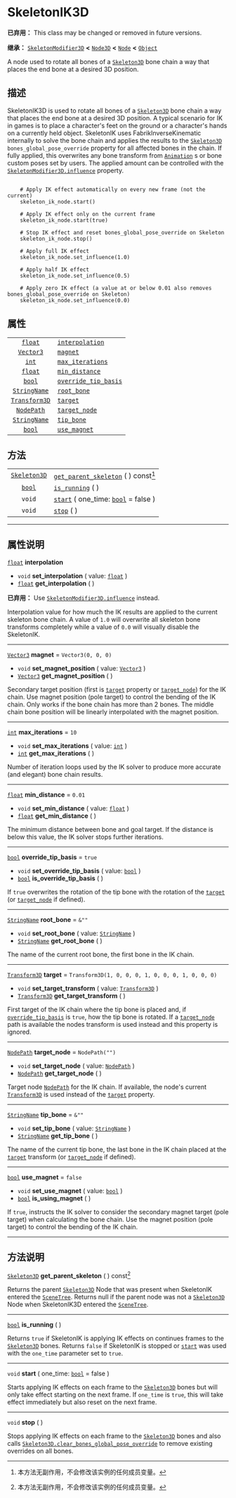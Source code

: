 <!-- ⚠ 请勿编辑本文件 ⚠ -->
<!-- 本文档使用脚本从 WeDot 引擎源码仓库生成。 -->
<!-- 生成脚本：https://github.com/WeDot-Engine/WeDot/tree/master/doc/tools/make_md.py； -->
<!-- 原文件：https://github.com/WeDot-Engine/WeDot/tree/master/doc/classes/SkeletonIK3D.xml。 -->

<div id="_class_skeletonik3d"></div>

# SkeletonIK3D

**已弃用：** This class may be changed or removed in future versions.

**继承：** [`SkeletonModifier3D`](class_skeletonmodifier3d.md) **<** [`Node3D`](class_node3d.md) **<** [`Node`](class_node.md) **<** [`Object`](class_object.md)

A node used to rotate all bones of a [`Skeleton3D`](class_skeleton3d.md) bone chain a way that places the end bone at a desired 3D position.

## 描述

SkeletonIK3D is used to rotate all bones of a [`Skeleton3D`](class_skeleton3d.md) bone chain a way that places the end bone at a desired 3D position. A typical scenario for IK in games is to place a character's feet on the ground or a character's hands on a currently held object. SkeletonIK uses FabrikInverseKinematic internally to solve the bone chain and applies the results to the [`Skeleton3D`](class_skeleton3d.md) `bones_global_pose_override` property for all affected bones in the chain. If fully applied, this overwrites any bone transform from [`Animation`](class_animation.md) s or bone custom poses set by users. The applied amount can be controlled with the [`SkeletonModifier3D.influence`](class_skeletonmodifier3d.md#class_skeletonmodifier3d_property_influence) property.

```

    # Apply IK effect automatically on every new frame (not the current)
    skeleton_ik_node.start()
    
    # Apply IK effect only on the current frame
    skeleton_ik_node.start(true)
    
    # Stop IK effect and reset bones_global_pose_override on Skeleton
    skeleton_ik_node.stop()
    
    # Apply full IK effect
    skeleton_ik_node.set_influence(1.0)
    
    # Apply half IK effect
    skeleton_ik_node.set_influence(0.5)
    
    # Apply zero IK effect (a value at or below 0.01 also removes bones_global_pose_override on Skeleton)
    skeleton_ik_node.set_influence(0.0)
```



## 属性

|||
|:-:|:--|
| [`float`](class_float.md)             | [`interpolation`](class_skeletonik3d.md#class_skeletonik3d_property_interpolation)           |                                                     |
| [`Vector3`](class_vector3.md)         | [`magnet`](class_skeletonik3d.md#class_skeletonik3d_property_magnet)                         | ``Vector3(0, 0, 0)``                                |
| [`int`](class_int.md)                 | [`max_iterations`](class_skeletonik3d.md#class_skeletonik3d_property_max_iterations)         | ``10``                                              |
| [`float`](class_float.md)             | [`min_distance`](class_skeletonik3d.md#class_skeletonik3d_property_min_distance)             | ``0.01``                                            |
| [`bool`](class_bool.md)               | [`override_tip_basis`](class_skeletonik3d.md#class_skeletonik3d_property_override_tip_basis) | ``true``                                            |
| [`StringName`](class_stringname.md)   | [`root_bone`](class_skeletonik3d.md#class_skeletonik3d_property_root_bone)                   | ``&""``                                             |
| [`Transform3D`](class_transform3d.md) | [`target`](class_skeletonik3d.md#class_skeletonik3d_property_target)                         | ``Transform3D(1, 0, 0, 0, 1, 0, 0, 0, 1, 0, 0, 0)`` |
| [`NodePath`](class_nodepath.md)       | [`target_node`](class_skeletonik3d.md#class_skeletonik3d_property_target_node)               | ``NodePath("")``                                    |
| [`StringName`](class_stringname.md)   | [`tip_bone`](class_skeletonik3d.md#class_skeletonik3d_property_tip_bone)                     | ``&""``                                             |
| [`bool`](class_bool.md)               | [`use_magnet`](class_skeletonik3d.md#class_skeletonik3d_property_use_magnet)                 | ``false``                                           |

## 方法

|||
|:-:|:--|
| [`Skeleton3D`](class_skeleton3d.md) | [`get_parent_skeleton`](class_skeletonik3d.md#class_skeletonik3d_method_get_parent_skeleton) ( ) const[^const] |
| [`bool`](class_bool.md)             | [`is_running`](class_skeletonik3d.md#class_skeletonik3d_method_is_running) ( )                                 |
| `void`                              | [`start`](class_skeletonik3d.md#class_skeletonik3d_method_start) ( one_time: [`bool`](class_bool.md) = false ) |
| `void`                              | [`stop`](class_skeletonik3d.md#class_skeletonik3d_method_stop) ( )                                             |

<!-- rst-class:: classref-section-separator -->

---

## 属性说明

<div id="_class_skeletonik3d_property_interpolation"></div>

[`float`](class_float.md) **interpolation** <div id="class_skeletonik3d_property_interpolation"></div>

- `void` **set_interpolation** ( value: [`float`](class_float.md) )
- [`float`](class_float.md) **get_interpolation** ( )

**已弃用：** Use [`SkeletonModifier3D.influence`](class_skeletonmodifier3d.md#class_skeletonmodifier3d_property_influence) instead.

Interpolation value for how much the IK results are applied to the current skeleton bone chain. A value of `1.0` will overwrite all skeleton bone transforms completely while a value of `0.0` will visually disable the SkeletonIK.

<!-- rst-class:: classref-item-separator -->

---

<div id="_class_skeletonik3d_property_magnet"></div>

[`Vector3`](class_vector3.md) **magnet** = ``Vector3(0, 0, 0)`` <div id="class_skeletonik3d_property_magnet"></div>

- `void` **set_magnet_position** ( value: [`Vector3`](class_vector3.md) )
- [`Vector3`](class_vector3.md) **get_magnet_position** ( )

Secondary target position (first is [`target`](class_skeletonik3d.md#class_skeletonik3d_property_target) property or [`target_node`](class_skeletonik3d.md#class_skeletonik3d_property_target_node)) for the IK chain. Use magnet position (pole target) to control the bending of the IK chain. Only works if the bone chain has more than 2 bones. The middle chain bone position will be linearly interpolated with the magnet position.

<!-- rst-class:: classref-item-separator -->

---

<div id="_class_skeletonik3d_property_max_iterations"></div>

[`int`](class_int.md) **max_iterations** = ``10`` <div id="class_skeletonik3d_property_max_iterations"></div>

- `void` **set_max_iterations** ( value: [`int`](class_int.md) )
- [`int`](class_int.md) **get_max_iterations** ( )

Number of iteration loops used by the IK solver to produce more accurate (and elegant) bone chain results.

<!-- rst-class:: classref-item-separator -->

---

<div id="_class_skeletonik3d_property_min_distance"></div>

[`float`](class_float.md) **min_distance** = ``0.01`` <div id="class_skeletonik3d_property_min_distance"></div>

- `void` **set_min_distance** ( value: [`float`](class_float.md) )
- [`float`](class_float.md) **get_min_distance** ( )

The minimum distance between bone and goal target. If the distance is below this value, the IK solver stops further iterations.

<!-- rst-class:: classref-item-separator -->

---

<div id="_class_skeletonik3d_property_override_tip_basis"></div>

[`bool`](class_bool.md) **override_tip_basis** = ``true`` <div id="class_skeletonik3d_property_override_tip_basis"></div>

- `void` **set_override_tip_basis** ( value: [`bool`](class_bool.md) )
- [`bool`](class_bool.md) **is_override_tip_basis** ( )

If `true` overwrites the rotation of the tip bone with the rotation of the [`target`](class_skeletonik3d.md#class_skeletonik3d_property_target) (or [`target_node`](class_skeletonik3d.md#class_skeletonik3d_property_target_node) if defined).

<!-- rst-class:: classref-item-separator -->

---

<div id="_class_skeletonik3d_property_root_bone"></div>

[`StringName`](class_stringname.md) **root_bone** = ``&""`` <div id="class_skeletonik3d_property_root_bone"></div>

- `void` **set_root_bone** ( value: [`StringName`](class_stringname.md) )
- [`StringName`](class_stringname.md) **get_root_bone** ( )

The name of the current root bone, the first bone in the IK chain.

<!-- rst-class:: classref-item-separator -->

---

<div id="_class_skeletonik3d_property_target"></div>

[`Transform3D`](class_transform3d.md) **target** = ``Transform3D(1, 0, 0, 0, 1, 0, 0, 0, 1, 0, 0, 0)`` <div id="class_skeletonik3d_property_target"></div>

- `void` **set_target_transform** ( value: [`Transform3D`](class_transform3d.md) )
- [`Transform3D`](class_transform3d.md) **get_target_transform** ( )

First target of the IK chain where the tip bone is placed and, if [`override_tip_basis`](class_skeletonik3d.md#class_skeletonik3d_property_override_tip_basis) is `true`, how the tip bone is rotated. If a [`target_node`](class_skeletonik3d.md#class_skeletonik3d_property_target_node) path is available the nodes transform is used instead and this property is ignored.

<!-- rst-class:: classref-item-separator -->

---

<div id="_class_skeletonik3d_property_target_node"></div>

[`NodePath`](class_nodepath.md) **target_node** = ``NodePath("")`` <div id="class_skeletonik3d_property_target_node"></div>

- `void` **set_target_node** ( value: [`NodePath`](class_nodepath.md) )
- [`NodePath`](class_nodepath.md) **get_target_node** ( )

Target node [`NodePath`](class_nodepath.md) for the IK chain. If available, the node's current [`Transform3D`](class_transform3d.md) is used instead of the [`target`](class_skeletonik3d.md#class_skeletonik3d_property_target) property.

<!-- rst-class:: classref-item-separator -->

---

<div id="_class_skeletonik3d_property_tip_bone"></div>

[`StringName`](class_stringname.md) **tip_bone** = ``&""`` <div id="class_skeletonik3d_property_tip_bone"></div>

- `void` **set_tip_bone** ( value: [`StringName`](class_stringname.md) )
- [`StringName`](class_stringname.md) **get_tip_bone** ( )

The name of the current tip bone, the last bone in the IK chain placed at the [`target`](class_skeletonik3d.md#class_skeletonik3d_property_target) transform (or [`target_node`](class_skeletonik3d.md#class_skeletonik3d_property_target_node) if defined).

<!-- rst-class:: classref-item-separator -->

---

<div id="_class_skeletonik3d_property_use_magnet"></div>

[`bool`](class_bool.md) **use_magnet** = ``false`` <div id="class_skeletonik3d_property_use_magnet"></div>

- `void` **set_use_magnet** ( value: [`bool`](class_bool.md) )
- [`bool`](class_bool.md) **is_using_magnet** ( )

If `true`, instructs the IK solver to consider the secondary magnet target (pole target) when calculating the bone chain. Use the magnet position (pole target) to control the bending of the IK chain.

<!-- rst-class:: classref-section-separator -->

---

## 方法说明

<div id="_class_skeletonik3d_method_get_parent_skeleton"></div>

[`Skeleton3D`](class_skeleton3d.md) **get_parent_skeleton** ( ) const[^const]<div id="class_skeletonik3d_method_get_parent_skeleton"></div>

Returns the parent [`Skeleton3D`](class_skeleton3d.md) Node that was present when SkeletonIK entered the [`SceneTree`](class_scenetree.md). Returns null if the parent node was not a [`Skeleton3D`](class_skeleton3d.md) Node when SkeletonIK3D entered the [`SceneTree`](class_scenetree.md).

<!-- rst-class:: classref-item-separator -->

---

<div id="_class_skeletonik3d_method_is_running"></div>

[`bool`](class_bool.md) **is_running** ( )<div id="class_skeletonik3d_method_is_running"></div>

Returns `true` if SkeletonIK is applying IK effects on continues frames to the [`Skeleton3D`](class_skeleton3d.md) bones. Returns `false` if SkeletonIK is stopped or [`start`](class_skeletonik3d.md#class_skeletonik3d_method_start) was used with the `one_time` parameter set to `true`.

<!-- rst-class:: classref-item-separator -->

---

<div id="_class_skeletonik3d_method_start"></div>

`void` **start** ( one_time: [`bool`](class_bool.md) = false )<div id="class_skeletonik3d_method_start"></div>

Starts applying IK effects on each frame to the [`Skeleton3D`](class_skeleton3d.md) bones but will only take effect starting on the next frame. If `one_time` is `true`, this will take effect immediately but also reset on the next frame.

<!-- rst-class:: classref-item-separator -->

---

<div id="_class_skeletonik3d_method_stop"></div>

`void` **stop** ( )<div id="class_skeletonik3d_method_stop"></div>

Stops applying IK effects on each frame to the [`Skeleton3D`](class_skeleton3d.md) bones and also calls [`Skeleton3D.clear_bones_global_pose_override`](class_skeleton3d.md#class_skeleton3d_method_clear_bones_global_pose_override) to remove existing overrides on all bones.

[^virtual]: 本方法通常需要用户覆盖才能生效。
[^const]: 本方法无副作用，不会修改该实例的任何成员变量。
[^vararg]: 本方法除了能接受在此处描述的参数外，还能够继续接受任意数量的参数。
[^constructor]: 本方法用于构造某个类型。
[^static]: 调用本方法无需实例，可直接使用类名进行调用。
[^operator]: 本方法描述的是使用本类型作为左操作数的有效运算符。
[^bitfield]: 这个值是由下列位标志构成位掩码的整数。
[^void]: 无返回值。
